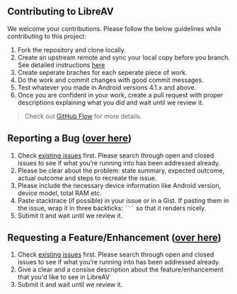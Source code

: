 ## Contributing to LibreAV

We welcome your contributions. Please follow the below guidelines while contributing to this project:

1. Fork the repository and clone locally.
2. Create an upstream remote and sync your local copy before you branch. See detailed instructions [here](https://help.github.com/articles/syncing-a-fork)
3. Create seperate braches for each seperate piece of work.
4. Do the work and commit changes with good commit messages.
5. Test whatever you made in Android versions 4.1.x and above.
6. Once you are confident in your work, create a pull request with proper descriptions explaining what you did and wait until we review it.

> Check out [GitHub Flow](https://guides.github.com/introduction/flow/) for more details.

## Reporting a Bug ([over here](https://github.com/projectmatris/antimalwareapp/issues/new))

1. Check [existing issues](https://github.com/projectmatris/antimalwareapp/issues) first. Please search through open and closed issues to see if what you’re running into has been addressed already.
2. Please be clear about the problem: state summary, expected outcome, actual outcome and steps to recreate the issue.
3. Please include the necessary device information like Android version, device model, total RAM etc.
4. Paste stacktrace (if possible) in your issue or in a Gist. If pasting them in the issue, wrap it in three backticks: <code>```</code> so that it renders nicely.
5. Submit it and wait until we review it.

## Requesting a Feature/Enhancement ([over here](https://github.com/projectmatris/antimalwareapp/issues/new))

1. Check [existing issues](https://github.com/projectmatris/antimalwareapp/issues) first. Please search through open and closed issues to see if what you’re running into has been addressed already.
2. Give a clear and a consise description about the feature/enhancement that you'd like to see in LibreAV
3. Submit it and wait until we review it.

